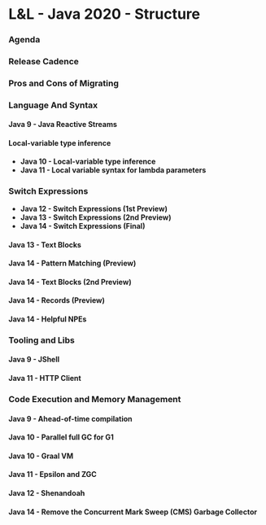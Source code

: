 # L&L - Java 2020 - Structure

### Agenda

### Release Cadence

### Pros and Cons of Migrating

### Language And Syntax

#### Java 9 - Java Reactive Streams

#### Local-variable type inference

* **Java 10 - Local-variable type inference**
* **Java 11 - Local variable syntax for lambda parameters**

### Switch Expressions

* **Java 12 - Switch Expressions \(1st Preview\)**
* **Java 13 - Switch Expressions \(2nd Preview\)**
* **Java 14 - Switch Expressions \(Final\)**

#### Java 13 - Text Blocks

#### Java 14 - Pattern Matching \(Preview\)

#### Java 14 - Text Blocks \(2nd Preview\)

#### Java 14 - Records \(Preview\)

#### Java 14 - Helpful NPEs

### Tooling and Libs

#### Java 9 - JShell

#### Java 11 - HTTP Client

### Code Execution and Memory Management

#### Java 9 - Ahead-of-time compilation

#### Java 10 - Parallel full GC for G1

#### Java 10 - Graal VM

#### Java 11 - Epsilon and ZGC

#### Java 12 - Shenandoah

#### Java 14 - Remove the Concurrent Mark Sweep \(CMS\) Garbage Collector

